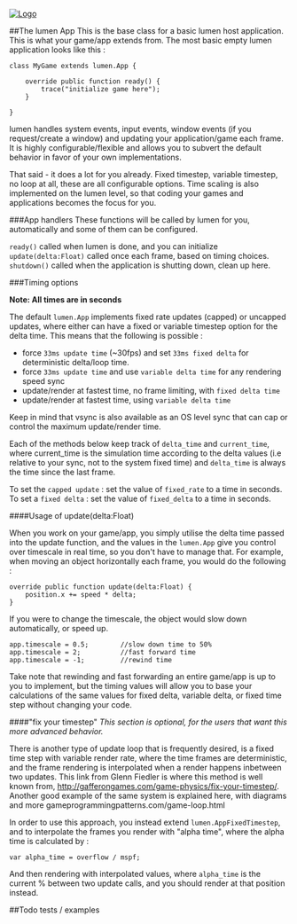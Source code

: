 
[![Logo]({{{rel_path}}}images/logo.png)]({{{rel_path}}}index.html)

##The lumen App 
This is the base class for a basic lumen host application. This is what your game/app extends from. The most basic empty lumen application looks like this : 

```
class MyGame extends lumen.App {
    
    override public function ready() {
        trace("initialize game here");
    }
    
}
```

lumen handles system events, input events, window events (if you request/create a window) and updating your application/game each frame. It is highly configurable/flexible and allows you to subvert the default behavior in favor of your own implementations.

That said - it does a lot for you already. Fixed timestep, variable timestep, no loop at all, these are all configurable options. Time scaling is also implemented on the lumen level, so that coding your games and applications becomes the focus for you.

###App handlers
These functions will be called by lumen for you, automatically and some of them can be configured.

`ready()` called when lumen is done, and you can initialize   
`update(delta:Float)` called once each frame, based on timing choices.   
`shutdown()` called when the application is shutting down, clean up here.   


###Timing options

**Note: All times are in seconds**

The default `lumen.App` implements fixed rate updates (capped) or uncapped updates, where either can have a fixed or variable timestep option for the delta time.  This means that the following is possible : 

- force `33ms update time` (~30fps) and set `33ms fixed delta` for deterministic delta/loop time.
- force `33ms update time` and use `variable delta time` for any rendering speed sync
- update/render at fastest time, no frame limiting, with `fixed delta time`
- update/render at fastest time, using `variable delta time`

Keep in mind that vsync is also available as an OS level sync that can cap or control the maximum update/render time.

Each of the methods below keep track of `delta_time` and `current_time`, where current_time is the simulation time according to the delta values (i.e relative to your sync, not to the system fixed time) and `delta_time` is always the time since the last frame.

To set the `capped update` : set the value of `fixed_rate` to a time in seconds.   
To set a `fixed delta` : set the value of `fixed_delta` to a time in seconds.

####Usage of update(delta:Float)

When you work on your game/app, you simply utilise the delta time passed into the update function, and the values in the `lumen.App` give you control over timescale in real time, so you don't have to manage that. For example, when moving an object horizontally each frame, you would do the following : 

```
override public function update(delta:Float) {
    position.x += speed * delta;
}
```

If you were to change the timescale, the object would slow down automatically, or speed up. 

    app.timescale = 0.5;        //slow down time to 50%   
    app.timescale = 2;          //fast forward time   
    app.timescale = -1;         //rewind time   

Take note that rewinding and fast forwarding an entire game/app is up to you to implement, but the timing values will allow you to base your calculations of the same values for fixed delta, variable delta, or fixed time step without changing your code.


####"fix your timestep"
_This section is optional, for the users that want this more advanced behavior._

There is another type of update loop that is frequently desired, is a fixed time step with variable render rate, where the time frames are deterministic, and the frame rendering is interpolated when a render happens inbetween two updates. This link from Glenn Fiedler is where this method is well known from, http://gafferongames.com/game-physics/fix-your-timestep/. Another good example of the same system is explained here, with diagrams and more gameprogrammingpatterns.com/game-loop.html

In order to use this approach, you instead extend `lumen.AppFixedTimestep`, and to interpolate the frames you render with "alpha time", where the alpha time is calculated by : 

`var alpha_time = overflow / mspf;`

And then rendering with interpolated values, where `alpha_time` is the current % between two update calls, and you should render at that position instead.


##Todo 
tests / examples 


&nbsp;
&nbsp;